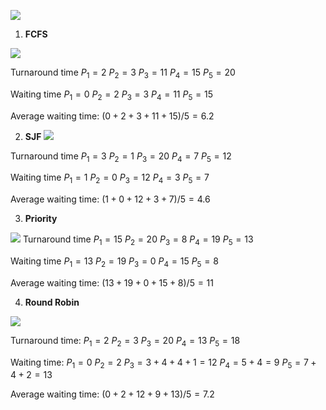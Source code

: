 ![](https://i.imgur.com/ymXi24j.png)

1. **FCFS**

![](https://i.imgur.com/ZZMvyY7.png)

Turnaround time
$P_{1} = 2$
$P_{2} = 3$
$P_{3} = 11$
$P_{4} = 15$
$P_{5} = 20$

Waiting time
$P_{1} = 0$
$P_{2} = 2$
$P_{3} = 3$
$P_{4} = 11$
$P_{5} = 15$

Average waiting time:
$(0+2+3+11+15)/5 = 6.2$

2. **SJF**
   ![](https://i.imgur.com/Tpz6OwJ.png)

Turnaround time
$P_{1} = 3$
$P_{2} = 1$
$P_{3} = 20$
$P_{4} = 7$
$P_{5} = 12$

Waiting time
$P_{1} = 1$
$P_{2} = 0$
$P_{3} = 12$
$P_{4} = 3$
$P_{5} = 7$

Average waiting time:
$(1+0+12+3+7) / 5 = 4.6$

3. **Priority**

![](https://i.imgur.com/olIlPQC.png)
Turnaround time
$P_{1} = 15$
$P_{2} = 20$
$P_{3} = 8$
$P_{4} = 19$
$P_{5} = 13$

Waiting time
$P_{1} = 13$
$P_{2} = 19$
$P_{3} = 0$
$P_{4} = 15$
$P_{5} = 8$

Average waiting time:
$(13+19+0+15+8)/5 = 11$

4. **Round Robin**

![](https://i.imgur.com/QsyPJt3.png)

Turnaround time:
$P_{1} = 2$
$P_{2} = 3$
$P_{3} = 20$
$P_{4} = 13$
$P_{5} = 18$

Waiting time:
$P_{1} = 0$
$P_{2} = 2$
$P_{3} = 3+4+4+1=12$
$P_{4} = 5+4=9$
$P_{5} = 7+4+2=13$

Average waiting time:
$(0+2+12+9+13) / 5 = 7.2$
